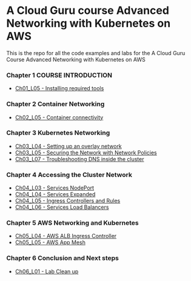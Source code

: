 # A Cloud Guru course Advanced Networking with Kubernetes on AWS

This is the repo for all the code examples and labs for the A Cloud Guru Course 
Advanced Networking with Kubernetes on AWS

### Chapter 1 COURSE INTRODUCTION
- [Ch01_L05 - Installing required tools](CH01/CH01_L05)

### Chapter 2 Container Networking 
- [Ch02_L05 - Container connectivity](CH02/CH02_L05) 

### Chapter 3 Kubernetes Networking
- [Ch03_L04 - Setting up an overlay network](CH03/CH03_L04) 
- [Ch03_L05 - Securing the Network with Network Policies](CH03/CH03_L05)
- [Ch03_L07 - Troubleshooting DNS inside the cluster](CH03/CH03_L07) 
 

### Chapter 4 Accessing the Cluster Network
- [Ch04_L03 - Services NodePort](CH04/CH04_L03) 
- [Ch04_L04 - Services Expanded](CH04/CH04_L04) 
- [Ch04_L05 - Ingress Controllers and Rules](CH04/CH04_L05) 
- [Ch04_L06 - Services Load Balancers](CH04/CH04_L06) 

### Chapter 5 AWS Networking and Kubernetes 
- [Ch05_L04 - AWS ALB Ingress Controller](CH05/CH05_L04) 
- [Ch05_L05 - AWS App Mesh](CH05/CH05_L05) 

### Chapter 6 Conclusion and Next steps
- [Ch06_L01 - Lab Clean up](CH06/CH06_L01) 